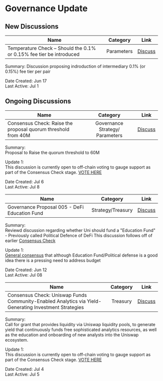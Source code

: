 # Governance Update

## New Discussions

| Name          | Category      | Link   |
| ------------- |:-------------:| :-----:|
| Temperature Check – Should the 0.1% or 0.15% fee tier be introduced | Parameters | [Discuss](https://gov.uniswap.org/t/temperature-check-should-the-0-1-or-0-15-fee-tier-be-introduced/13031) |

Summary:
Discussion proposing indroduction of  intermediary 0.1% (or 0.15%) fee tier per pair 

Date Created: Jun 17\
Last Active: Jul 1

## Ongoing Discussions

| Name          | Category      | Link   |
| ------------- |:-------------:| :-----:|
| Consensus Check: Raise the proposal quorum threshold from 40M | Governance Strategy/ Parameters | [Discuss](https://gov.uniswap.org/t/consensus-check-raise-the-proposal-quorum-threshold-from-40m/13242) |

Summary:\
Proposal to Raise the quorum threshold to 60M

Update 1:\
This discussion is currently open to off-chain voting to gauge support as part of the Consensus Check stage.
[VOTE HERE](https://snapshot.org/#/uniswap/proposal/QmPe3FKu44mtGKvKmBDxVGkV9256BCcTf7TZ4cfugYdqRn)

Date Created: Jul 6\
Last Active: Jul 8

| Name          | Category      | Link   |
| ------------- |:-------------:| :-----:|
| Governance Proposal 005 - DeFi Education Fund | Strategy/Treasury | [Discuss](https://gov.uniswap.org/t/governance-proposal-005-defi-education-fund/12963) |

Summary:\
Reviewd discussion regarding whether Uni should fund a "Education Fund" - Previously called Political Defence of DeFi
This discussion follows off of earlier [Consensus Check](https://gov.uniswap.org/t/consensus-check-uni-should-fund-a-political-defense-organization-for-decentralized-finance-copy/12717)

Update 1:\
[General consensus](https://gov.uniswap.org/t/governance-proposal-005-defi-education-fund/12963/19) that although Education Fund/Political defense is a good idea there is a pressing need to address budget

Date Created: Jun 12\
Last Active: Jul 08

| Name          | Category      | Link   |
| ------------- |:-------------:| :-----:|
| Consensus Check: Uniswap Funds Community-Enabled Analytics via Yield-Generating Investment Strategies | Treasury | [Discuss](https://gov.uniswap.org/t/consensus-check-uniswap-funds-community-enabled-analytics-via-yield-generating-investment-strategies/13220) |

Summary:\
Call for grant that provides liquidity via Uniswap liquidity pools, to generate yield that continuously funds free sophisticated analytics resources, as well as the education and onboarding of new analysts into the Uniswap ecosystem.

Update 1:\
This discussion is currently open to off-chain voting to gauge support as part of the Consensus Check stage.
[VOTE HERE](https://snapshot.org/#/uniswap/proposal/QmbVVJ57NFq9ipgt3YY9S1NyN5s5ziswgHSPWfXNvuzwgx)

Date Created: Jul 4\
Last Active: Jul 5

